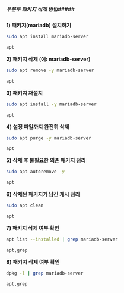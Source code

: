 ##### 우분투 패키지 삭제 방법#####

**1) 패키지(mariadb) 설치하기**

```bash
sudo apt install mariadb-server
```

```tech
apt
```

**2) 패키지 삭제 (예: mariadb-server)**

```bash
sudo apt remove -y mariadb-server
```

```tech
apt
```

**3) 패키지 재설치**

```bash
sudo apt install -y mariadb-server
```

```tech
apt
```

**4) 설정 파일까지 완전히 삭제**

```bash
sudo apt purge -y mariadb-server
```

```tech
apt
```

**5) 삭제 후 불필요한 의존 패키지 정리**

```bash
sudo apt autoremove -y
```

```tech
apt
```

**6) 삭제된 패키지가 남긴 캐시 정리**

```bash
sudo apt clean
```

```tech
apt
```

**7) 패키지 삭제 여부 확인**

```bash
apt list --installed | grep mariadb-server
```

```tech
apt,grep
```

**8) 패키지 삭제 여부 확인**

```bash
dpkg -l | grep mariadb-server
```

```tech
apt,grep
```
